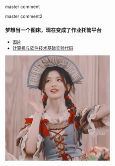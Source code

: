 master comment

master comment2

### 梦想当一个图床，现在变成了作业托管平台

* [图片](https://github.com/Malloc-Luo/Picture/tree/master/1)  
* [计算机与软件技术基础实验代码](https://github.com/Malloc-Luo/Picture/tree/master/PgSoft)  

<img src="1\2.jpg" style="zoom:33%;" />